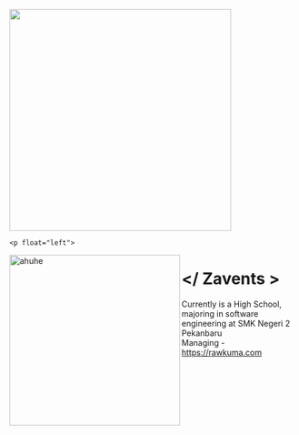 <a href="https://discord.com/users/zavents" target="_blank"><img src="https://cdn.discordapp.com/attachments/906608326274609152/1266768417679998996/discord.png?ex=66a65986&is=66a50806&hm=05768264a1ad20eb15faebc157bf4ad34d368afdc39f8d17ef2fd37759a6f742&" align="center" width="390"></a>

    <p float="left">
  <img src="https://cdn.kumacdn.club/wp-content/uploads/images/test-bro//embed.gif" alt="ahuhe" height=300 align="left">
  
  <!-- Info -->
  <p float="left">
    <h1> &lt;/ Zavents &gt; </h1>
    Currently is a High School, majoring in software engineering at SMK Negeri 2 Pekanbaru <br/>
    Managing - <a href="https://rawkuma.com"> https://rawkuma.com </a>
  </p>
